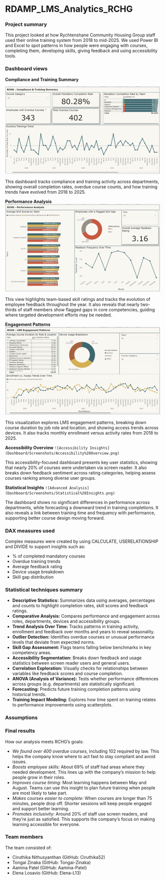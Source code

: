 # RDAMP_LMS_Analytics_RCHG
### Project summary

This project looked at how Rychtenshane Community Housing Group staff used their online training system from 2018 to mid-2025. We used Power BI and Excel to spot patterns in how people were engaging with courses, completing them, developing skills, giving feedback and using accessibility tools.

### Dashboard views

**Compliance and Training Summary**

![Compliance Summary](Dashboard/Screenshots/Compliance%20&%20Training%20Summary.png)

This dashboard tracks compliance and training activity across departments, showing overall completion rates, overdue course counts, and how training trends have evolved from 2018 to 2025.

**Performance Analysis**
![Performance Analysis](Dashboard/Screenshots/Performance%20Analysis.png)

This view highlights team-based skill ratings and tracks the evolution of employee feedback throughout the year. It also reveals that nearly two-thirds of staff members show flagged gaps in core competencies, guiding where targeted development efforts may be needed.

**Engagement Patterns**
![Engagement Trends](Dashboard/Screenshots/Engagement%20Patterns.png)

This visualization explores LMS engagement patterns, breaking down course duration by job role and location, and showing access trends across devices. It also tracks monthly enrollment versus activity rates from 2018 to 2025.

**Accessibility Overview**
`![Accessibility Insights](Dashboard/Screenshots/Accessibility%20Overview.png)`

This accessibility-focused dashboard presents key user statistics, showing that nearly 20% of courses were undertaken via screen reader. It also breaks down feedback sentiment across rating categories, helping assess courses ranking among diverse user groups.

**Statistical Insights**
`![Advanced Analysis](Dashboard/Screenshots/Statistical%20Insights.png)`

The dashboard shows no significant differences in performance across departments, while forecasting a downward trend in training completions. It also reveals a link between training time and frequency with performance, supporting better course design moving forward.

### DAX measures used

Complex measures were created by using CALCULATE, USERELATIONSHIP and DIVIDE to support insights such as:

- % of completed mandatory courses
- Overdue training trends
- Average feedback rating
- Device usage breakdown
- Skill gap distribution

### Statistical techniques summary

- **Descriptive Statistics:** Summarizes data using averages, percentages and counts to highlight completion rates, skill scores and feedback ratings.
- **Comparative Analysis:** Compares performance and engagement across roles, departments, devices and accessibility groups.
- **Trend Analysis Over Time:** Tracks patterns in training activity, enrollment and feedback over months and years to reveal seasonality.
- **Outlier Detection:** Identifies overdue courses or unusual performance levels that deviate from expected norms.
- **Skill Gap Assessment:** Flags teams falling below benchmarks in key competency areas.
- **Accessibility Segmentation:** Breaks down feedback and usage statistics between screen reader users and general users.
- **Correlation Exploration:** Visually checks for relationships between variables like feedback scores and course completion.
- **ANOVA (Analysis of Variance):** Tests whether performance differences across groups (e.g. departments) are statistically significant.
- **Forecasting:** Predicts future training completion patterns using historical trends.
- **Training Impact Modeling:** Explores how time spent on training relates to performance improvements using scatterplots.

### Assumptions

### Final results

How our analysis meets RCHG’s goals:

- *We found over 400 overdue courses*, including 102 required by law. This helps the company know where to act fast to stay compliant and avoid issues.
- *Boosts employee skills:* About 69% of staff had areas where they needed development. This lines up with the company’s mission to help people grow in their roles.
- *Improves course timing:* Most learning happens between May and August. Teams can use this insight to plan future training when people are most likely to take part.
- *Makes courses easier to complete:* When courses are longer than 75 minutes, people drop off. Shorter sessions will keep people engaged and support better learning.
- *Promotes inclusivity:* Around 20% of staff use screen readers, and they’re just as satisfied. This supports the company’s focus on making learning accessible for everyone.

### Team members

The team consisted of:

- Ciruthika Nithusyanthan (GitHub: Ciruthika52)
- Tongai Zinaka (GitHub: Tongai-Zinaka)
- Aamina Patel (GitHub: Aamina-Patel)
- Elena Losavio (GitHub: Elena-L13)
